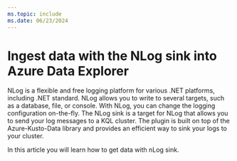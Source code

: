 ```yaml
---
ms.topic: include
ms.date: 06/23/2024
---
```

# Ingest data with the NLog sink into Azure Data Explorer

NLog is a flexible and free logging platform for various .NET platforms, including .NET standard. NLog allows you to write to several targets, such as a database, file, or console. With NLog, you can change the logging configuration on-the-fly. The NLog sink is a target for NLog that allows you to send your log messages to a KQL cluster. The plugin is built on top of the Azure-Kusto-Data library and provides an efficient way to sink your logs to your cluster.

In this article you will learn how to get data with nLog sink.
